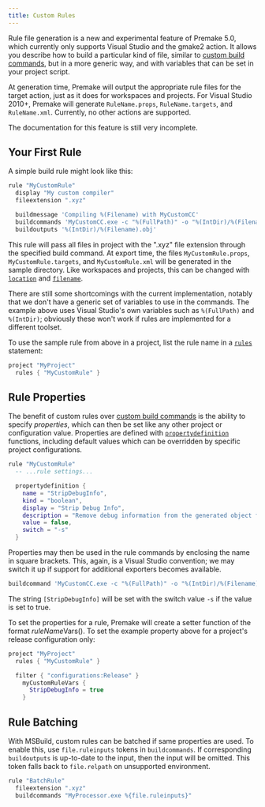 ```yaml
---
title: Custom Rules
---
```


Rule file generation is a new and experimental feature of Premake 5.0, which currently only supports Visual Studio and the gmake2 action. It allows you describe how to build a particular kind of file, similar to [custom build commands](Custom-Build-Commands.md), but in a more generic way, and with variables that can be set in your project script.

At generation time, Premake will output the appropriate rule files for the target action, just as it does for workspaces and projects.  For Visual Studio 2010+, Premake will generate `RuleName.props`, `RuleName.targets`, and `RuleName.xml`. Currently, no other actions are supported.

The documentation for this feature is still very incomplete.


## Your First Rule

A simple build rule might look like this:

```lua
rule "MyCustomRule"
  display "My custom compiler"
  fileextension ".xyz"

  buildmessage 'Compiling %(Filename) with MyCustomCC'
  buildcommands 'MyCustomCC.exe -c "%(FullPath)" -o "%(IntDir)/%(Filename).obj"'
  buildoutputs '%(IntDir)/%(Filename).obj'
```

This rule will pass all files in project with the ".xyz" file extension through the specified build command. At export time, the files `MyCustomRule.props`, `MyCustomRule.targets`, and `MyCustomRule.xml` will be generated in the sample directory. Like workspaces and projects, this can be changed with [`location`](location.md) and [`filename`](filename.md).

There are still some shortcomings with the current implementation, notably that we don't have a generic set of variables to use in the commands. The example above uses Visual Studio's own variables such as `%(FullPath)` and `%(IntDir)`; obviously these won't work if rules are implemented for a different toolset.

To use the sample rule from above in a project, list the rule name in a [`rules`](rules.md) statement:

```lua
project "MyProject"
  rules { "MyCustomRule" }
```


## Rule Properties

The benefit of custom rules over [custom build commands](Custom-Build-Commands.md) is the ability to specify *properties*, which can then be set like any other project or configuration value. Properties are defined with [`propertydefinition`](propertydefinition.md) functions, including default values which can be overridden by specific project configurations.

```lua
rule "MyCustomRule"
  -- ...rule settings...

  propertydefinition {
    name = "StripDebugInfo",
    kind = "boolean",
    display = "Strip Debug Info",
    description = "Remove debug information from the generated object files"
    value = false,
    switch = "-s"
  }
```

Properties may then be used in the rule commands by enclosing the name in square brackets. This, again, is a Visual Studio convention; we may switch it up if support for additional exporters becomes available.

```lua
buildcommand 'MyCustomCC.exe -c "%(FullPath)" -o "%(IntDir)/%(Filename).obj" [StripDebugInfo]
```

The string `[StripDebugInfo]` will be set with the switch value `-s` if the value is set to true.

To set the properties for a rule, Premake will create a setter function of the format *ruleName*Vars(). To set the example property above for a project's release configuration only:

```lua
project "MyProject"
  rules { "MyCustomRule" }

  filter { "configurations:Release" }
    myCustomRuleVars {
      StripDebugInfo = true
    }
```

## Rule Batching

With MSBuild, custom rules can be batched if same properties are used. To enable this, use `file.ruleinputs` tokens in `buildcommands`. If corresponding `buildoutputs` is up-to-date to the input, then the input will be omitted. This token falls back to `file.relpath` on unsupported environment.

```lua
rule "BatchRule"
  fileextension ".xyz"
  buildcommands "MyProcessor.exe %{file.ruleinputs}"
```

